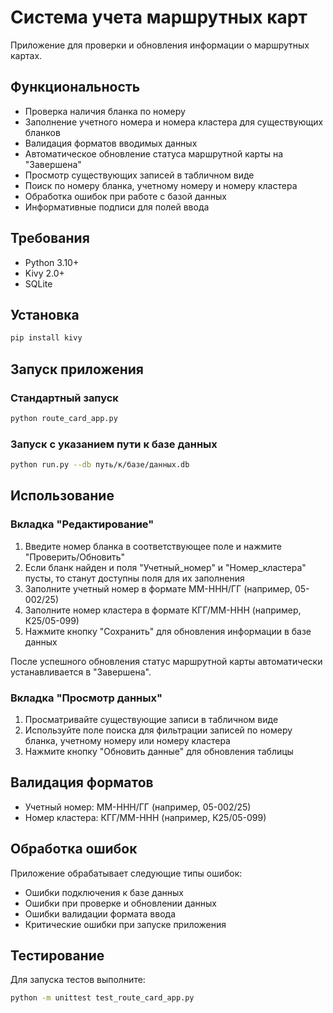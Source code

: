 # Система учета маршрутных карт

Приложение для проверки и обновления информации о маршрутных картах.

## Функциональность

- Проверка наличия бланка по номеру
- Заполнение учетного номера и номера кластера для существующих бланков
- Валидация форматов вводимых данных
- Автоматическое обновление статуса маршрутной карты на "Завершена"
- Просмотр существующих записей в табличном виде
- Поиск по номеру бланка, учетному номеру и номеру кластера
- Обработка ошибок при работе с базой данных
- Информативные подписи для полей ввода

## Требования

- Python 3.10+
- Kivy 2.0+
- SQLite

## Установка

```bash
pip install kivy
```

## Запуск приложения

### Стандартный запуск
```bash
python route_card_app.py
```

### Запуск с указанием пути к базе данных
```bash
python run.py --db путь/к/базе/данных.db
```

## Использование

### Вкладка "Редактирование"

1. Введите номер бланка в соответствующее поле и нажмите "Проверить/Обновить"
2. Если бланк найден и поля "Учетный_номер" и "Номер_кластера" пусты, то станут доступны поля для их заполнения
3. Заполните учетный номер в формате ММ-ННН/ГГ (например, 05-002/25)
4. Заполните номер кластера в формате КГГ/ММ-ННН (например, К25/05-099)
5. Нажмите кнопку "Сохранить" для обновления информации в базе данных

После успешного обновления статус маршрутной карты автоматически устанавливается в "Завершена".

### Вкладка "Просмотр данных"

1. Просматривайте существующие записи в табличном виде
2. Используйте поле поиска для фильтрации записей по номеру бланка, учетному номеру или номеру кластера
3. Нажмите кнопку "Обновить данные" для обновления таблицы

## Валидация форматов

- Учетный номер: ММ-ННН/ГГ (например, 05-002/25)
- Номер кластера: КГГ/ММ-ННН (например, К25/05-099)

## Обработка ошибок

Приложение обрабатывает следующие типы ошибок:
- Ошибки подключения к базе данных
- Ошибки при проверке и обновлении данных
- Ошибки валидации формата ввода
- Критические ошибки при запуске приложения

## Тестирование

Для запуска тестов выполните:

```bash
python -m unittest test_route_card_app.py
```
